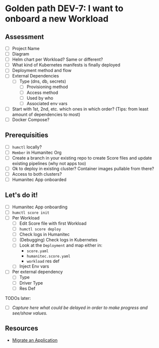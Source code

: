 # Golden path DEV-7: I want to onboard a new Workload

## Assessment

- [ ] Project Name
- [ ] Diagram
- [ ] Helm chart per Workload? Same or different?
- [ ] What kind of Kubernetes manifests is finally deployed
- [ ] Deployment method and flow
- [ ] External Dependencies
  - [ ] Type (dns, db, secrets)
    - [ ] Provisioning method
    - [ ] Access method
    - [ ] Used by who
    - [ ] Associated env vars
- [ ] Start with 1st, 2nd, etc. which ones in which order? (Tips: from least amount of dependencies to most)
- [ ] Docker Compose?

## Prerequisities

- [ ] `humctl` locally?
- [ ] `Member` in Humanitec Org
- [ ] Create a branch in your existing repo to create Score files and update existing pipelines (why not apps too)
- [ ] Ok to deploy in existing cluster? Container images pullable from there?
- [ ] Access to both clusters?
- [ ] Humanitec App onboarded

## Let's do it!

- [ ] Humanitec App onboarding
- [ ] `humctl score init`
- [ ] Per Workload
  - [ ] Edit Score file with first Workload
  - [ ] `humctl score deploy`
  - [ ] Check logs in Humanitec
  - [ ] (Debugging) Check logs in Kubernetes
  - [ ] Look at the `Deployment` and map either in:
    - `score.yaml`
    - `humanitec.score.yaml`
    - `workload` res def
  - [ ] Inject Env vars
- [ ] Per external dependency
  - [ ] Type
  - [ ] Driver Type
  - [ ] Res Def

TODOs later:
- [ ] _Capture here what could be delayed in order to make progress and see/show values._

## Resources

- [Migrate an Application](https://developer.humanitec.com/introduction/tutorials/tutorials-for-pes/migrate-an-application/)